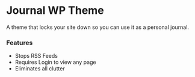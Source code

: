# Journal WP Theme

A theme that locks your site down so you can use it as a personal journal.

### Features

- Stops RSS Feeds
- Requires Login to view any page
- Eliminates all clutter